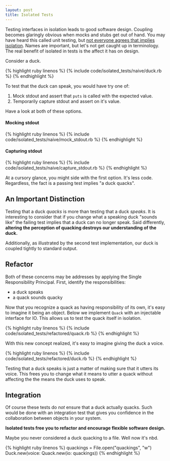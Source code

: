 ```yaml
---
layout: post
title: Isolated Tests
---
```


Testing interfaces in isolation leads to good software design.
Coupling becomes glaringly obvious when mocks and stubs get out of hand.
You may have heard this called unit testing, but [not everyone agrees that implies isolation][fowler-unit-tests].
Names are important, but let's not get caught up in terminology.
The real benefit of isolated in tests is the affect it has on design.

Consider a duck.

{% highlight ruby linenos %}
{% include code/isolated_tests/naive/duck.rb %}
{% endhighlight %}

To test that the duck can speak, you would have try one of:

1. Mock stdout and assert that `puts` is called with the expected value.
1. Temporarily capture stdout and assert on it's value.

Have a look at both of these options.

#### Mocking stdout

{% highlight ruby linenos %}
{% include code/isolated_tests/naive/mock_stdout.rb %}
{% endhighlight %}

#### Capturing stdout

{% highlight ruby linenos %}
{% include code/isolated_tests/naive/capture_stdout.rb %}
{% endhighlight %}

At a cursory glance, you might side with the first option.
It's less code.
Regardless, the fact is a passing test implies "a duck quacks".

## An Important Distinction

Testing that a duck _quacks_ is more than testing that a duck _speaks_.
It is interesting to consider that if you change what a speaking duck "sounds like" the failing test implies that a duck can no longer speak.
Said differently, **altering the perception of quacking destroys our understanding of the duck.**

Additionally, as illustrated by the second test implementation, our duck is coupled tightly to standard output.

## Refactor

Both of these concerns may be addresses by applying the Single Responsibility Principal.
First, identify the responsibilities:

* a duck speaks
* a quack sounds quacky

Now that you recognize a quack as having responsibility of its own, it's easy to imagine it being an object.
Below we implement `Quack` with an injectable interface for IO.
This allows us to test the quack itself in isolation.

{% highlight ruby linenos %}
{% include code/isolated_tests/refactored/quack.rb %}
{% endhighlight %}

With this new concept realized, it's easy to imagine giving the duck a voice.

{% highlight ruby linenos %}
{% include code/isolated_tests/refactored/duck.rb %}
{% endhighlight %}

Testing that a duck speaks is just a matter of making sure that it utters its voice.
This frees you to change what it means to utter a quack without affecting the the means the duck uses to speak.

## Integration

Of course these tests do _not_ ensure that a duck actually quacks.
Such would be done with an integration test that gives you confidence in the collaboration between objects in your system.

**Isolated tests free you to refactor and encourage flexible software design.**

Maybe you never considered a duck quacking to a file.
Well now it's nbd.

{% highlight ruby linenos %}
quackings = File.open("quackings", "w")
Duck.new(voice: Quack.new(io: quackings))
{% endhighlight %}

[fowler-unit-tests]: http://martinfowler.com/bliki/UnitTest.html
